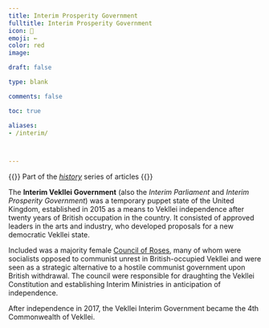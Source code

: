 ```yaml
---
title: Interim Prosperity Government
fulltitle: Interim Prosperity Government
icon: 🌸
emoji: ←
color: red
image: 

draft: false

type: blank

comments: false

toc: true

aliases:
- /interim/



---
```

{{<note series>}}
 Part of the *[history](/history/)* series of articles
{{</note>}}

The **Interim Vekllei Government** (also the *Interim Parliament* and *Interim Prosperity Government*) was a temporary puppet state of the United Kingdom, established in 2015 as a means to Vekllei independence after twenty years of British occupation in the country. It consisted of approved leaders in the arts and industry, who developed proposals for a new democratic Vekllei state. 

Included was a majority female [Council of Roses](/rose-council/), many of whom were socialists opposed to communist unrest in British-occupied Vekllei and were seen as a strategic alternative to a hostile communist government upon British withdrawal. The council were responsible for draughting the Vekllei Constitution and establishing Interim Ministries in anticipation of independence.

After independence in 2017, the Vekllei Interim Government became the 4th Commonwealth of Vekllei.

